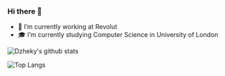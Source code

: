 ### Hi there 👋

- 🏦 I’m currently working at Revolut
- 🎓 I’m currently studying Computer Science in University of London

![Dzheky's github stats](https://github-readme-stats.vercel.app/api?username=dzheky&show_icons=true)

![Top Langs](https://github-readme-stats.vercel.app/api/top-langs/?username=anuraghazra&layout=compact)
